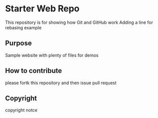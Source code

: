 # Starter Web Repo

This repository is for showing how Git and GitHub work
Adding a line for rebasing example 

## Purpose

Sample website with plenty of files for demos


## How to contribute

please fortk this repository and then issue pull request 

## Copyright
 copyright notce 